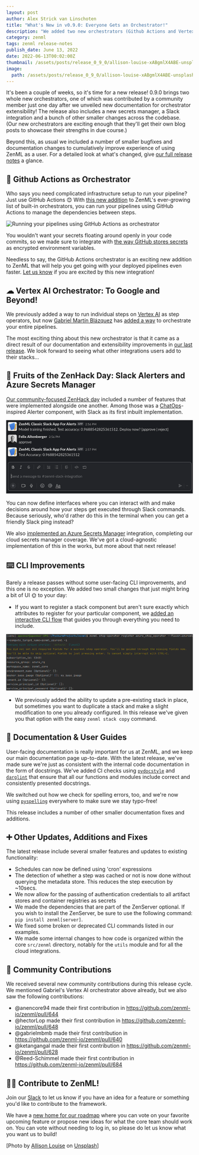 ```yaml
---
layout: post
author: Alex Strick van Linschoten
title: "What's New in v0.9.0: Everyone Gets an Orchestrator!"
description: "We added two new orchestrators (Github Actions and Vertex AI), an Azure Secrets Manager integration, a Slack integration and a bunch of other smaller changes in the latest release."
category: zenml
tags: zenml release-notes
publish_date: June 13, 2022
date: 2022-06-13T00:02:00Z
thumbnail: /assets/posts/release_0_9_0/allison-louise-xABgmlX4ABE-unsplash.jpg
image:
  path: /assets/posts/release_0_9_0/allison-louise-xABgmlX4ABE-unsplash.jpg
---
```


It's been a couple of weeks, so it's time for a new release! 0.9.0 brings two whole new orchestrators, one of which was contributed by a community member just one day after we unveiled new documentation for orchestrator extensibility! The release also includes a new secrets manager, a Slack integration and a bunch of other smaller changes across the codebase. (Our new orchestrators are exciting enough that they'll get their own blog posts to showcase their strengths in due course.)

Beyond this, as usual we included a number of smaller bugfixes and documentation changes to cumulatively improve experience of using ZenML as a user. For a detailed look at what's changed, give [our full release notes](https://github.com/zenml-io/zenml/releases/tag/0.9.0) a glance.

## 🤯 Github Actions as Orchestrator

Who says you need complicated infrastructure setup to run your pipeline? Just use GitHub Actions 😊 With [this new addition](https://github.com/zenml-io/zenml/pull/685) to ZenML's ever-growing list of built-in orchestrators, you can run your pipelines using GitHub Actions to manage the dependencies between steps.

![Running your pipelines using GitHub Actions as orchestrator](../assets/posts/release_0_9_0/IMAGENAME)

You wouldn't want your secrets floating around openly in your code commits, so we made sure to integrate with [the way GitHub stores secrets](https://docs.github.com/en/actions/security-guides/encrypted-secrets) as encrypted environment variables.

Needless to say, the GitHub Actions orchestrator is an exciting new addition to ZenML that will help you get going with your deployed pipelines even faster. [Let us know](https://zenml.io/slack-invite/) if you are excited by this new integration!

## ☁ Vertex AI Orchestrator: To Google and Beyond!

We previously added a way to run individual steps on [Vertex AI](https://cloud.google.com/vertex-ai) as step operators, but now [Gabriel Martín Blázquez](https://github.com/gabrielmbmb) has [added a way](https://github.com/zenml-io/zenml/pull/640) to orchestrate your entire pipelines.

The most exciting thing about this new orchestrator is that it came as a direct result of our documentation and extensibility improvements in [our last release](https://blog.zenml.io/zero-eight-zero-release/). We look forward to seeing what other integrations users add to their stacks…

## 🍏 Fruits of the ZenHack Day: Slack Alerters and Azure Secrets Manager

[Our community-focused ZenHack day](https://youtu.be/8qb5IABTZ-s) included a number of features that were implemented alongside one another. Among those was a [ChatOps](https://www.atlassian.com/blog/software-teams/what-is-chatops-adoption-guide)-inspired Alerter component, with Slack as its first inbuilt implementation.

![Slack alerter user workflow](../assets/posts/release_0_9_0/slack-alerter.png)

You can now define interfaces where you can interact with and make decisions around how your steps get executed through Slack commands. Because seriously, who'd rather do this in the terminal when you can get a friendly Slack ping instead?

We also [implemented an Azure Secrets Manager](https://github.com/zenml-io/zenml/pull/654) integration, completing our cloud secrets manager coverage. We've got a cloud-agnostic implementation of this in the works, but more about that next release!

## ⌨️ CLI Improvements

Barely a release passes without some user-facing CLI improvements, and this one is no exception. We added two small changes that just might bring a bit of UI 🌞 to your day:

- If you want to register a stack component but aren't sure exactly which attributes to register for your particular component, we [added an interactive CLI flow](https://github.com/zenml-io/zenml/pull/695) that guides you through everything you need to include.

![An interactive way to add stack components in ZenML](../assets/posts/release_0_9_0/interactive.png)

- We previously added the ability to update a pre-existing stack in place, but sometimes you want to duplicate a stack and make a slight modification to one you already configured. In this release we've given you that option with the easy `zenml stack copy` command.

## 📖 Documentation & User Guides

User-facing documentation is really important for us at ZenML, and we keep our main documentation page up-to-date. With the latest release, we've made sure we're just as consistent with the internal code documentation in the form of docstrings. We've added CI checks using [`pydocstyle`](http://www.pydocstyle.org/en/stable/) and [`darglint`](https://github.com/terrencepreilly/darglint) that ensure that all our functions and modules include correct and consistently presented docstrings.

We switched out how we check for spelling errors, too, and we're now using [`pyspelling`](https://facelessuser.github.io/pyspelling/) everywhere to make sure we stay typo-free!

This release includes a number of other smaller documentation fixes and additions.

## ➕ Other Updates, Additions and Fixes

The latest release include several smaller features and updates to existing functionality:

- Schedules can now be defined using 'cron' expressions
- The detection of whether a step was cached or not is now done without querying the metadata store. This reduces the step execution by ~10secs.
- We now allow for the passing of authentication credentials to all artifact stores and container registries as secrets
- We made the dependencies that are part of the ZenServer optional. If you wish to install the ZenServer, be sure to use the following command: `pip install zenml[server]`.
- We fixed some broken or deprecated CLI commands listed in our examples.
- We made some internal changes to how code is organized within the core `src/zenml` directory, notably for the `utils` module and for all the cloud integrations.

## 🙌 Community Contributions

We received several new community contributions during this release cycle. We mentioned Gabriel's Vertex AI orchestrator above already, but we also saw the following contributions:

* @anencore94 made their first contribution in https://github.com/zenml-io/zenml/pull/644
* @hectorLop made their first contribution in https://github.com/zenml-io/zenml/pull/648
* @gabrielmbmb made their first contribution in https://github.com/zenml-io/zenml/pull/640
* @ketangangal made their first contribution in https://github.com/zenml-io/zenml/pull/628
* @Reed-Schimmel made their first contribution in https://github.com/zenml-io/zenml/pull/684

## 👩‍💻 Contribute to ZenML!

Join our [Slack](https://zenml.io/slack-invite/) to let us know if you have an
idea for a feature or something you'd like to contribute to the framework.

We have a [new home for our
roadmap](https://zenml.io/roadmap) where you can vote on your favorite upcoming
feature or propose new ideas for what the core team should work on. You can vote
without needing to log in, so please do let us know what you want us to build!

[Photo by <a href="https://unsplash.com/@allisonh328">Allison Louise</a> on <a href="https://unsplash.com/photos/xABgmlX4ABE">Unsplash</a>]
